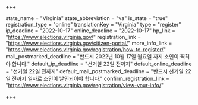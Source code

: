 +++

state_name = "Virginia"
state_abbreviation = "va"
is_state = "true"
registration_type = "online"
translationKey = "Virginia"
type = "register"
ip_deadline = "2022-10-17"
online_deadline = "2022-10-17"
hp_link = "https://www.elections.virginia.gov/"
registration_link = "https://www.elections.virginia.gov/citizen-portal/"
more_info_link = "https://www.elections.virginia.gov/registration/how-to-register/"
mail_postmarked_deadline = "반드시 2022년 10월 17일 월요일 까지 소인이 찍혀야 합니다."
default_ip_deadline = "선거일 22일 전까지"
default_online_deadline = "선거일 22일 전까지"
default_mail_postmarked_deadline = "반드시 선거일 22일 전까지 일자로 소인이 날인되어야 합니다."
confirm_registration_link = "https://www.elections.virginia.gov/registration/view-your-info/"

+++